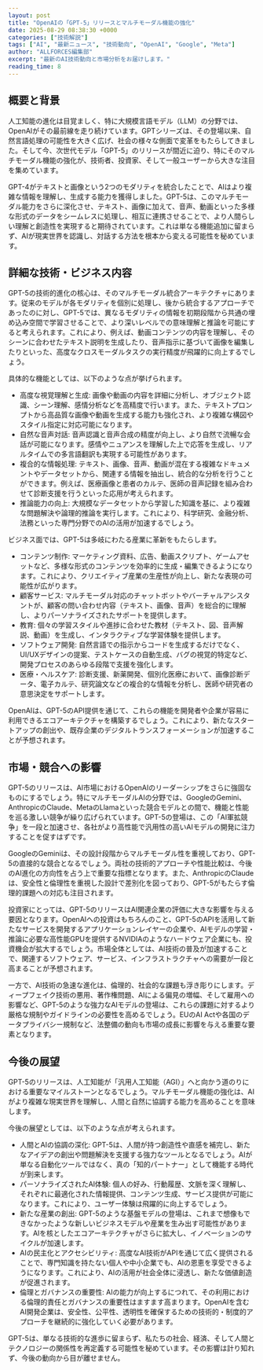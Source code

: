 ```yaml
---
layout: post
title: "OpenAIの「GPT-5」リリースとマルチモーダル機能の強化"
date: 2025-08-29 08:38:30 +0000
categories: ["技術解説"]
tags: ["AI", "最新ニュース", "技術動向", "OpenAI", "Google", "Meta"]
author: "ALLFORCES編集部"
excerpt: "最新のAI技術動向と市場分析をお届けします。"
reading_time: 8
---
```



## 概要と背景

人工知能の進化は目覚ましく、特に大規模言語モデル（LLM）の分野では、OpenAIがその最前線を走り続けています。GPTシリーズは、その登場以来、自然言語処理の可能性を大きく広げ、社会の様々な側面で変革をもたらしてきました。そして今、次世代モデル「GPT-5」のリリースが間近に迫り、特にそのマルチモーダル機能の強化が、技術者、投資家、そして一般ユーザーから大きな注目を集めています。

GPT-4がテキストと画像という2つのモダリティを統合したことで、AIはより複雑な情報を理解し、生成する能力を獲得しました。GPT-5は、このマルチモーダル能力をさらに深化させ、テキスト、画像に加えて、音声、動画といった多様な形式のデータをシームレスに処理し、相互に連携させることで、より人間らしい理解と創造性を実現すると期待されています。これは単なる機能追加に留まらず、AIが現実世界を認識し、対話する方法を根本から変える可能性を秘めています。

## 詳細な技術・ビジネス内容

GPT-5の技術的進化の核心は、そのマルチモーダル統合アーキテクチャにあります。従来のモデルが各モダリティを個別に処理し、後から統合するアプローチであったのに対し、GPT-5では、異なるモダリティの情報を初期段階から共通の埋め込み空間で学習させることで、より深いレベルでの意味理解と推論を可能にすると考えられます。これにより、例えば、動画コンテンツの内容を理解し、そのシーンに合わせたテキスト説明を生成したり、音声指示に基づいて画像を編集したりといった、高度なクロスモーダルタスクの実行精度が飛躍的に向上するでしょう。

具体的な機能としては、以下のような点が挙げられます。

*   高度な視覚理解と生成: 画像や動画の内容を詳細に分析し、オブジェクト認識、シーン理解、感情分析などを高精度で行います。また、テキストプロンプトから高品質な画像や動画を生成する能力も強化され、より複雑な構図やスタイル指定に対応可能になります。
*   自然な音声対話: 音声認識と音声合成の精度が向上し、より自然で流暢な会話が可能になります。感情やニュアンスを理解した上で応答を生成し、リアルタイムでの多言語翻訳も実現する可能性があります。
*   複合的な情報処理: テキスト、画像、音声、動画が混在する複雑なドキュメントやデータセットから、関連する情報を抽出し、統合的な分析を行うことができます。例えば、医療画像と患者のカルテ、医師の音声記録を組み合わせて診断支援を行うといった応用が考えられます。
*   推論能力の向上: 大規模なデータセットから学習した知識を基に、より複雑な問題解決や論理的推論を実行します。これにより、科学研究、金融分析、法務といった専門分野でのAIの活用が加速するでしょう。

ビジネス面では、GPT-5は多岐にわたる産業に革新をもたらします。

*   コンテンツ制作: マーケティング資料、広告、動画スクリプト、ゲームアセットなど、多様な形式のコンテンツを効率的に生成・編集できるようになります。これにより、クリエイティブ産業の生産性が向上し、新たな表現の可能性が広がります。
*   顧客サービス: マルチモーダル対応のチャットボットやバーチャルアシスタントが、顧客の問い合わせ内容（テキスト、画像、音声）を総合的に理解し、よりパーソナライズされたサポートを提供します。
*   教育: 個々の学習スタイルや進捗に合わせた教材（テキスト、図、音声解説、動画）を生成し、インタラクティブな学習体験を提供します。
*   ソフトウェア開発: 自然言語での指示からコードを生成するだけでなく、UI/UXデザインの提案、テストケースの自動生成、バグの視覚的特定など、開発プロセスのあらゆる段階で支援を強化します。
*   医療・ヘルスケア: 診断支援、新薬開発、個別化医療において、画像診断データ、電子カルテ、研究論文などの複合的な情報を分析し、医師や研究者の意思決定をサポートします。

OpenAIは、GPT-5のAPI提供を通じて、これらの機能を開発者や企業が容易に利用できるエコアーキテクチャを構築するでしょう。これにより、新たなスタートアップの創出や、既存企業のデジタルトランスフォーメーションが加速することが予想されます。

## 市場・競合への影響

GPT-5のリリースは、AI市場におけるOpenAIのリーダーシップをさらに強固なものにするでしょう。特にマルチモーダルAIの分野では、GoogleのGemini、AnthropicのClaude、MetaのLlamaといった競合モデルとの間で、機能と性能を巡る激しい競争が繰り広げられています。GPT-5の登場は、この「AI軍拡競争」を一段と加速させ、各社がより高性能で汎用性の高いAIモデルの開発に注力することを促すはずです。

GoogleのGeminiは、その設計段階からマルチモーダル性を重視しており、GPT-5の直接的な競合となるでしょう。両社の技術的アプローチや性能比較は、今後のAI進化の方向性を占う上で重要な指標となります。また、AnthropicのClaudeは、安全性と倫理性を重視した設計で差別化を図っており、GPT-5がもたらす倫理的課題への対応も注目されます。

投資家にとっては、GPT-5のリリースはAI関連企業の評価に大きな影響を与える要因となります。OpenAIへの投資はもちろんのこと、GPT-5のAPIを活用して新たなサービスを開発するアプリケーションレイヤーの企業や、AIモデルの学習・推論に必要な高性能GPUを提供するNVIDIAのようなハードウェア企業にも、投資機会が拡大するでしょう。市場全体としては、AI技術の普及が加速することで、関連するソフトウェア、サービス、インフラストラクチャへの需要が一段と高まることが予想されます。

一方で、AI技術の急速な進化は、倫理的、社会的な課題も浮き彫りにします。ディープフェイク技術の悪用、著作権問題、AIによる偏見の増幅、そして雇用への影響など、GPT-5のような強力なAIモデルの登場は、これらの課題に対するより厳格な規制やガイドラインの必要性を高めるでしょう。EUのAI Actや各国のデータプライバシー規制など、法整備の動向も市場の成長に影響を与える重要な要素となります。

## 今後の展望

GPT-5のリリースは、人工知能が「汎用人工知能（AGI）」へと向かう道のりにおける重要なマイルストーンとなるでしょう。マルチモーダル機能の強化は、AIがより複雑な現実世界を理解し、人間と自然に協調する能力を高めることを意味します。

今後の展望としては、以下のような点が考えられます。

*   人間とAIの協調の深化: GPT-5は、人間が持つ創造性や直感を補完し、新たなアイデアの創出や問題解決を支援する強力なツールとなるでしょう。AIが単なる自動化ツールではなく、真の「知的パートナー」として機能する時代が到来します。
*   パーソナライズされたAI体験: 個人の好み、行動履歴、文脈を深く理解し、それぞれに最適化された情報提供、コンテンツ生成、サービス提供が可能になります。これにより、ユーザー体験は飛躍的に向上するでしょう。
*   新たな産業の創出: GPT-5のような基盤モデルの登場は、これまで想像もできなかったような新しいビジネスモデルや産業を生み出す可能性があります。AIを核としたエコアーキテクチャがさらに拡大し、イノベーションのサイクルが加速します。
*   AIの民主化とアクセシビリティ: 高度なAI技術がAPIを通じて広く提供されることで、専門知識を持たない個人や中小企業でも、AIの恩恵を享受できるようになります。これにより、AIの活用が社会全体に浸透し、新たな価値創造が促進されます。
*   倫理とガバナンスの重要性: AIの能力が向上するにつれて、その利用における倫理的責任とガバナンスの重要性はますます高まります。OpenAIを含むAI開発企業は、安全性、公平性、透明性を確保するための技術的・制度的アプローチを継続的に強化していく必要があります。

GPT-5は、単なる技術的な進歩に留まらず、私たちの社会、経済、そして人間とテクノロジーの関係性を再定義する可能性を秘めています。その影響は計り知れず、今後の動向から目が離せません。
